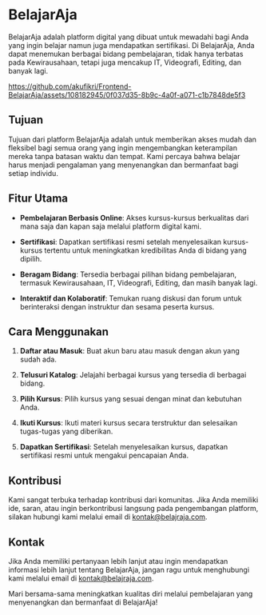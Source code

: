 # BelajarAja

BelajarAja adalah platform digital yang dibuat untuk mewadahi bagi Anda yang ingin belajar namun juga mendapatkan sertifikasi. Di BelajarAja, Anda dapat menemukan berbagai bidang pembelajaran, tidak hanya terbatas pada Kewirausahaan, tetapi juga mencakup IT, Videografi, Editing, dan banyak lagi.

https://github.com/akufikri/Frontend-BelajarAja/assets/108182945/0f037d35-8b9c-4a0f-a071-c1b7848de5f3

## Tujuan

Tujuan dari platform BelajarAja adalah untuk memberikan akses mudah dan fleksibel bagi semua orang yang ingin mengembangkan keterampilan mereka tanpa batasan waktu dan tempat. Kami percaya bahwa belajar harus menjadi pengalaman yang menyenangkan dan bermanfaat bagi setiap individu.

## Fitur Utama

- **Pembelajaran Berbasis Online**: Akses kursus-kursus berkualitas dari mana saja dan kapan saja melalui platform digital kami.
  
- **Sertifikasi**: Dapatkan sertifikasi resmi setelah menyelesaikan kursus-kursus tertentu untuk meningkatkan kredibilitas Anda di bidang yang dipilih.
  
- **Beragam Bidang**: Tersedia berbagai pilihan bidang pembelajaran, termasuk Kewirausahaan, IT, Videografi, Editing, dan masih banyak lagi.

- **Interaktif dan Kolaboratif**: Temukan ruang diskusi dan forum untuk berinteraksi dengan instruktur dan sesama peserta kursus.

## Cara Menggunakan

1. **Daftar atau Masuk**: Buat akun baru atau masuk dengan akun yang sudah ada.
  
2. **Telusuri Katalog**: Jelajahi berbagai kursus yang tersedia di berbagai bidang.
  
3. **Pilih Kursus**: Pilih kursus yang sesuai dengan minat dan kebutuhan Anda.
  
4. **Ikuti Kursus**: Ikuti materi kursus secara terstruktur dan selesaikan tugas-tugas yang diberikan.
  
5. **Dapatkan Sertifikasi**: Setelah menyelesaikan kursus, dapatkan sertifikasi resmi untuk mengakui pencapaian Anda.

## Kontribusi

Kami sangat terbuka terhadap kontribusi dari komunitas. Jika Anda memiliki ide, saran, atau ingin berkontribusi langsung pada pengembangan platform, silakan hubungi kami melalui email di [kontak@belajraja.com](mailto:kontak@belajraja.com).

## Kontak

Jika Anda memiliki pertanyaan lebih lanjut atau ingin mendapatkan informasi lebih lanjut tentang BelajarAja, jangan ragu untuk menghubungi kami melalui email di [kontak@belajraja.com](mailto:kontak@belajraja.com).

Mari bersama-sama meningkatkan kualitas diri melalui pembelajaran yang menyenangkan dan bermanfaat di BelajarAja!
